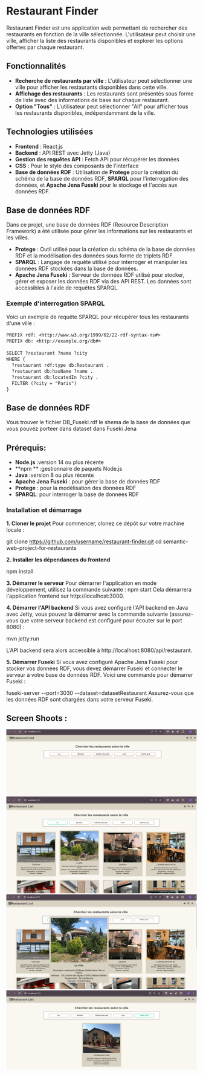 # Restaurant Finder

Restaurant Finder est une application web permettant de rechercher des restaurants en fonction de la ville sélectionnée. L'utilisateur peut choisir une ville, afficher la liste des restaurants disponibles et explorer les options offertes par chaque restaurant.

## Fonctionnalités

- **Recherche de restaurants par ville** : L'utilisateur peut sélectionner une ville pour afficher les restaurants disponibles dans cette ville.
- **Affichage des restaurants** : Les restaurants sont présentés sous forme de liste avec des informations de base sur chaque restaurant.
- **Option "Tous"** : L'utilisateur peut sélectionner "All" pour afficher tous les restaurants disponibles, indépendamment de la ville.

## Technologies utilisées

- **Frontend** : React.js
- **Backend** : API REST avec Jetty (Java)
- **Gestion des requêtes API** : Fetch API pour récupérer les données
- **CSS** : Pour le style des composants de l'interface
- **Base de données RDF** : Utilisation de **Protege** pour la création du schéma de la base de données RDF, **SPARQL** pour l'interrogation des données, et **Apache Jena Fuseki** pour le stockage et l'accès aux données RDF.

## Base de données RDF

Dans ce projet, une base de données RDF (Resource Description Framework) a été utilisée pour gérer les informations sur les restaurants et les villes.

- **Protege** : Outil utilisé pour la création du schéma de la base de données RDF et la modélisation des données sous forme de triplets RDF.
- **SPARQL** : Langage de requête utilisé pour interroger et manipuler les données RDF stockées dans la base de données.
- **Apache Jena Fuseki** : Serveur de données RDF utilisé pour stocker, gérer et exposer les données RDF via des API REST. Les données sont accessibles à l'aide de requêtes SPARQL.

### Exemple d'interrogation SPARQL

Voici un exemple de requête SPARQL pour récupérer tous les restaurants d'une ville :

```sparql
PREFIX rdf: <http://www.w3.org/1999/02/22-rdf-syntax-ns#>
PREFIX db: <http://example.org/db#>

SELECT ?restaurant ?name ?city
WHERE {
  ?restaurant rdf:type db:Restaurant .
  ?restaurant db:hasName ?name .
  ?restaurant db:locatedIn ?city .
  FILTER (?city = "Paris")
}
```
## Base de données RDF
Vous trouver le fichier DB_Fuseki.rdf le shema de la base de données que vous pouvez porteer dans dataset dans Fuseki Jena 



## Prérequis:
- **Node.js** :version 14 ou plus récente
- **npm ** :gestionnaire de paquets Node.js
- **Java** :version 8 ou plus récente
- **Apache Jena Fuseki** : pour gérer la base de données RDF
- **Protege** : pour la modélisation des données RDF
- **SPARQL**:  pour interroger la base de données RDF


### Installation et démarrage
**1. Cloner le projet**
Pour commencer, clonez ce dépôt sur votre machine locale :

git clone https://github.com/username/restaurant-finder.git
cd semantic-web-project-for-restaurants


**2. Installer les dépendances du frontend**

npm install

**3. Démarrer le serveur**
Pour démarrer l'application en mode développement, utilisez la commande suivante :
npm start
Cela démarrera l'application frontend sur http://localhost:3000.

**4. Démarrer l'API backend**
Si vous avez configuré l'API backend en Java avec Jetty, vous pouvez la démarrer avec la commande suivante (assurez-vous que votre serveur backend est configuré pour écouter sur le port 8080) :

mvn jetty:run

L'API backend sera alors accessible à http://localhost:8080/api/restaurant.

**5. Démarrer Fuseki**
Si vous avez configuré Apache Jena Fuseki pour stocker vos données RDF, vous devez démarrer Fuseki et connecter le serveur à votre base de données RDF. Voici une commande pour démarrer Fuseki :

fuseki-server --port=3030 --dataset=datasetRestaurant
Assurez-vous que les données RDF sont chargées dans votre serveur Fuseki.


## Screen Shoots : 
![Screenshot 1](screenshots/1.png)
![Screenshot 2](screenshots/2.png)
![Screenshot 3](screenshots/3.png)
![Screenshot 4](screenshots/4.png)


